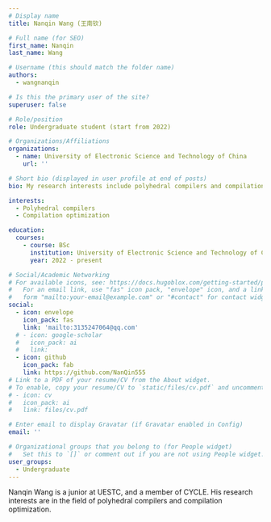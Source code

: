 ```yaml
---
# Display name
title: Nanqin Wang (王南钦)

# Full name (for SEO)
first_name: Nanqin
last_name: Wang

# Username (this should match the folder name)
authors:
  - wangnanqin

# Is this the primary user of the site?
superuser: false

# Role/position
role: Undergraduate student (start from 2022)

# Organizations/Affiliations
organizations:
  - name: University of Electronic Science and Technology of China
    url: ''

# Short bio (displayed in user profile at end of posts)
bio: My research interests include polyhedral compilers and compilation optimization.

interests:
  - Polyhedral compilers
  - Compilation optimization

education:
  courses:
    - course: BSc
      institution: University of Electronic Science and Technology of China
      year: 2022 - present

# Social/Academic Networking
# For available icons, see: https://docs.hugoblox.com/getting-started/page-builder/#icons
#   For an email link, use "fas" icon pack, "envelope" icon, and a link in the
#   form "mailto:your-email@example.com" or "#contact" for contact widget.
social:
  - icon: envelope
    icon_pack: fas
    link: 'mailto:3135247064@qq.com'
  # - icon: google-scholar
  #   icon_pack: ai
  #   link: 
  - icon: github
    icon_pack: fab
    link: https://github.com/NanQin555
# Link to a PDF of your resume/CV from the About widget.
# To enable, copy your resume/CV to `static/files/cv.pdf` and uncomment the lines below.
# - icon: cv
#   icon_pack: ai
#   link: files/cv.pdf

# Enter email to display Gravatar (if Gravatar enabled in Config)
email: ''

# Organizational groups that you belong to (for People widget)
#   Set this to `[]` or comment out if you are not using People widget.
user_groups:
  - Undergraduate
---
```


Nanqin Wang is a junior at UESTC, and a member of CYCLE. His research interests are in the field of polyhedral compilers and compilation optimization.


